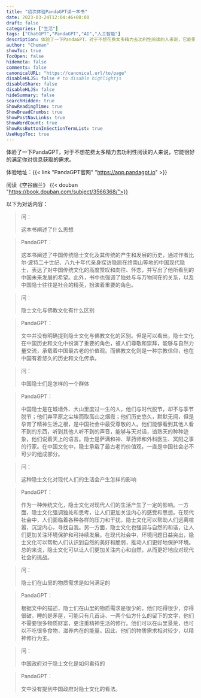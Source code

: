 ```yaml
---
title: "初次体验PandaGPT读一本书"
date: 2023-03-24T12:04:46+08:00
draft: false
categories: ["生活"]
tags: ["ChatGPT","PandaGPT","AI","人工智能"]
description: 体验了一下PandaGPT，对于不想花费太多精力去功利性阅读的人来说，它能很好的满足你对信息获取的需求。
author: "Cheman"
showToc: true
TocOpen: false
hidemeta: false
comments: false
canonicalURL: "https://canonical.url/to/page"
disableHLJS: false # to disable highlightjs
disableShare: false
disableHLJS: false
hideSummary: false
searchHidden: true
ShowReadingTime: true
ShowBreadCrumbs: true
ShowPostNavLinks: true
ShowWordCount: true
ShowRssButtonInSectionTermList: true
UseHugoToc: true
---
```

体验了一下PandaGPT，对于不想花费太多精力去功利性阅读的人来说，它能很好的满足你对信息获取的需求。

体验地址：{{< link "PandaGPT官网" "https://app.pandagpt.io" >}}

阅读《空谷幽兰》
{{< douban "https://book.douban.com/subject/3566368/">}}

以下为对话内容：

> 问：
>
> 这本书阐述了什么思想

> PandaGPT：
>
> 这本书阐述了中国传统隐士文化及其传统的产生和发展的历史，通过作者比尔·波特二十世纪、八九十年代亲身探访隐居在终南山等地的中国现代隐士，表达了对中国传统文化的高度赞叹和向往、怀恋，并写出了他所看到的中国未来发展的希望。此外，书中也强调了独处与与万物同在的关系，以及中国隐士往往是社会的精英，扮演着重要的角色。

> 问：
>
> 隐士文化与佛教文化有什么区别

> PandaGPT：
>
> 文中并没有明确提到隐士文化与佛教文化的区别。但是可以看出，隐士文化在中国历史和文化中扮演了重要的角色，被人们尊敬和崇拜，能够与自然力量交流，承载着中国最古老的价值观。而佛教文化则是一种宗教信仰，也在中国有着悠久的历史和文化传承。

> 问：
>
> 中国隐士们是怎样的一个群体

> PandaGPT：
>
> 中国隐士是在城墙外、大山里度过一生的人，他们与时代脱节，却不与季节脱节；他们弃平原之尘埃而取高山之烟霞；他们历史悠久，默默无闻，但是孕育了精神生活之根，是中国社会中最受尊敬的人。他们能够看到其他人看不到的东西，听到其他人听不到的声音，能够与天对话，谙熟天的种种迹象，他们说着天上的语言。隐士是萨满和神、草药师和外科医生、冥阳之事的行家。在中国文化中，隐士承载了最古老的价值观，一直是中国社会必不可少的组成部分。

> 问：
>
> 这种隐士文化对现代人们的生活会产生怎样的影响

> PandaGPT：
>
> 作为一种传统文化，隐士文化对现代人们的生活产生了一定的影响。一方面，隐士文化强调独处和思考，让人们更加关注内心的感受和思想。在现代社会中，人们面临着各种各样的压力和干扰，隐士文化可以帮助人们远离喧嚣，沉淀内心，寻找自我。另一方面，隐士文化也强调与自然的和谐，让人们更加关注环境保护和可持续发展。在现代社会中，环境问题日益突出，隐士文化可以帮助人们认识到自然的美好和脆弱，推动人们更好地保护环境。总的来说，隐士文化可以让人们更加关注内心和自然，从而更好地应对现代社会的挑战。

> 问：
>
> 隐士们在山里的物质需求是如何满足的

> PandaGPT：
>
> 根据文中的描述，隐士们在山里的物质需求是很少的，他们吃得很少，穿得很破，睡的是茅屋，可能只有几首诗、一两个仙方什么的留下的文字，他们不需要很多物质财富，更注重精神生活的修行。他们可以在山里垦荒，也可以不吃很多食物，滋养内在的能量。因此，他们的物质需求相对较少，以精神修行为主。

> 问：
>
> 中国政府对于隐士文化是如何看待的

> PandaGPT：
>
> 文中没有提到中国政府对隐士文化的看法。
